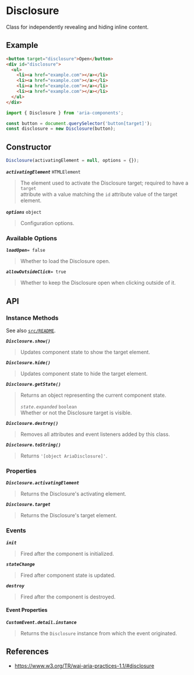 Disclosure
==========

Class for independently revealing and hiding inline content.

## Example

```html
<button target="disclosure">Open</button>
<div id="disclosure">
  <ul>
    <li><a href="example.com"></a></li>
    <li><a href="example.com"></a></li>
    <li><a href="example.com"></a></li>
    <li><a href="example.com"></a></li>
  </ul>
</div>
```

```javascript
import { Disclosure } from 'aria-components';

const button = document.querySelector('button[target]');
const disclosure = new Disclosure(button);
```

## Constructor

```javascript
Disclosure(activatingElement = null, options = {});
```

_**`activatingElement`**_ `HTMLElement`  
> The element used to activate the Disclosure target; required to have a `target`  
attribute with a value matching the `id` attribute value of the target element.

_**`options`**_ `object`  
> Configuration options.

### Available Options

_**`loadOpen`**_`= false`  
> Whether to load the Disclosure open.

_**`allowOutsideClick`**_`= true`  
> Whether to keep the Disclosure open when clicking outside of it.

## API

### Instance Methods

See also [`src/README`](../).

_**`Disclosure.show()`**_
> Updates component state to show the target element.

_**`Disclosure.hide()`**_
> Updates component state to hide the target element.

_**`Disclosure.getState()`**_
> Returns an object representing the current component state.
>
> _`state.expanded`_ `boolean`  
> Whether or not the Disclosure target is visible.

_**`Disclosure.destroy()`**_
> Removes all attributes and event listeners added by this class.

_**`Disclosure.toString()`**_  
> Returns `'[object AriaDisclosure]'`.

### Properties

_**`Disclosure.activatingElement`**_  
> Returns the Disclosure's activating element.

_**`Disclosure.target`**_  
> Returns the Disclosure's target element.

### Events

_**`init`**_  
> Fired after the component is initialized.

_**`stateChange`**_  
> Fired after component state is updated.

_**`destroy`**_  
> Fired after the component is destroyed.

#### Event Properties

_**`CustomEvent.detail.instance`**_
> Returns the `Disclosure` instance from which the event originated.

## References

- https://www.w3.org/TR/wai-aria-practices-1.1/#disclosure
